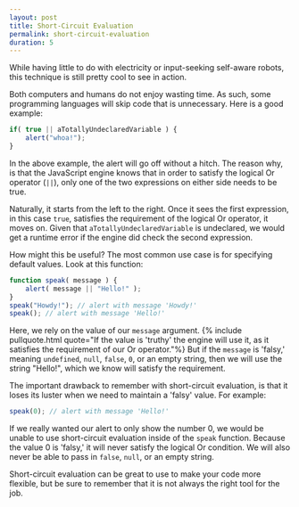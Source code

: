 ```yaml
---
layout: post
title: Short-Circuit Evaluation
permalink: short-circuit-evaluation
duration: 5
---
```


While having little to do with electricity or input-seeking self-aware robots, this technique is still pretty cool to see in action.

Both computers and humans do not enjoy wasting time. As such, some programming languages will skip code that is unnecessary. Here is a good example:

```javascript
if( true || aTotallyUndeclaredVariable ) {
	alert("whoa!");
}
```

In the above example, the alert will go off without a hitch. The reason why, is that the JavaScript engine knows that in order to satisfy the logical Or operator (`||`), only one of the two expressions on either side needs to be true. 

Naturally, it starts from the left to the right. Once it sees the first expression, in this case `true`, satisfies the requirement of the logical Or operator, it moves on. Given that `aTotallyUndeclaredVariable` is undeclared, we would get a runtime error if the engine did check the second expression.

How might this be useful? The most common use case is for specifying default values. Look at this function:

```javascript
function speak( message ) {
	alert( message || "Hello!" );
}
speak("Howdy!"); // alert with message 'Howdy!'
speak(); // alert with message 'Hello!'
```

Here, we rely on the value of our `message` argument. {% include pullquote.html quote="If the value is 'truthy' the engine will use it, as it satisfies the requirement of our Or operator."%} But if the `message` is 'falsy,' meaning `undefined`, `null`, `false`, `0`, or an empty string, then we will use the string "Hello!", which we know will satisfy the requirement.


The important drawback to remember with short-circuit evaluation, is that it loses its luster when we need to maintain a 'falsy' value. For example:

```javascript
speak(0); // alert with message 'Hello!'
```

If we really wanted our alert to only show the number 0, we would be unable to use short-circuit evaluation inside of the `speak` function. Because the value 0 is 'falsy,' it will never satisfy the logical Or condition. We will also never be able to pass in `false`, `null`, or an empty string.


Short-circuit evaluation can be great to use to make your code more flexible, but be sure to remember that it is not always the right tool for the job.

